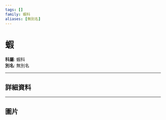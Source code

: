 ```yaml
---
tags: []
family: 蝦科
aliases: [無別名]
---
```


# 蝦

**科屬**: 蝦科  
**別名**: 無別名  

---

## 詳細資料


---

## 圖片
